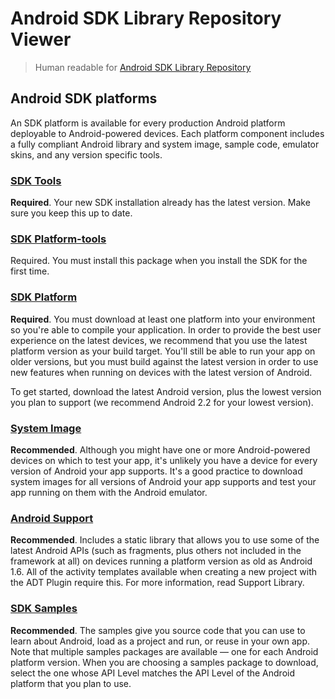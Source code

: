 # Android SDK Library Repository Viewer

> Human readable for [Android SDK Library Repository](http://dl-ssl.google.com/android/repository/repository-8.xml)

## Android SDK platforms

An SDK platform is available for every production Android platform deployable to Android-powered devices. Each platform component includes a fully compliant Android library and system image, sample code, emulator skins, and any version specific tools.

### [SDK Tools](http://hariadi.github.io/viewer/tool.html)

**Required**. Your new SDK installation already has the latest version. Make sure you keep this up to date.

### [SDK Platform-tools](http://hariadi.github.io/viewer/platform-tool.html)

Required. You must install this package when you install the SDK for the first time.

### [SDK Platform](http://hariadi.github.io/viewer/platform.html)

**Required**. You must download at least one platform into your environment so you're able to compile your application. In order to provide the best user experience on the latest devices, we recommend that you use the latest platform version as your build target. You'll still be able to run your app on older versions, but you must build against the latest version in order to use new features when running on devices with the latest version of Android.

To get started, download the latest Android version, plus the lowest version you plan to support (we recommend Android 2.2 for your lowest version).

### [System Image](http://hariadi.github.io/viewer/system-image.html)

**Recommended**. Although you might have one or more Android-powered devices on which to test your app, it's unlikely you have a device for every version of Android your app supports. It's a good practice to download system images for all versions of Android your app supports and test your app running on them with the Android emulator.

### [Android Support](http://hariadi.github.io/viewer/addon.html)

**Recommended**. Includes a static library that allows you to use some of the latest Android APIs (such as fragments, plus others not included in the framework at all) on devices running a platform version as old as Android 1.6. All of the activity templates available when creating a new project with the ADT Plugin require this. For more information, read Support Library.

### [SDK Samples](http://hariadi.github.io/viewer/sample.html)

**Recommended**. The samples give you source code that you can use to learn about Android, load as a project and run, or reuse in your own app. Note that multiple samples packages are available — one for each Android platform version. When you are choosing a samples package to download, select the one whose API Level matches the API Level of the Android platform that you plan to use.
